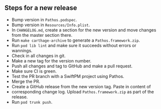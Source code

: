 ## Steps for a new release
- Bump version in `Pathos.podspec`.
- Bump version in `Resources/Info.plist`.
- In `CHANGELOG.md`, create a section for the new version and move changes from
  the master section there.
- Run `make carthage-archive` to generate a `Pathos.framework.zip`.
- Run `pod lib lint` and make sure it succeeds without errors or wannings.
- Check in all changes in git.
- Make a new tag for the version number.
- Push all changes and tag to GitHub and make a pull request.
- Make sure CI is green.
- Test the PR branch with a SwiftPM project using Pathos.
- Merge the PR.
- Create a GitHub release from the new version tag. Paste in content of
- corresponding change log. Upload `Pathos.framework.zip` as part of the release.
- Run `pod trunk push`.
